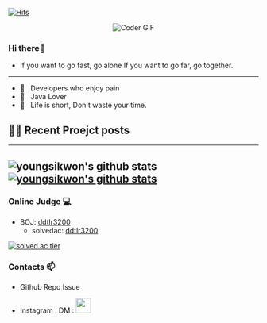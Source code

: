 [![Hits](https://hits.seeyoufarm.com/api/count/incr/badge.svg?url=https%3A%2F%2Fgithub.com%2Fgjbae1212%2Fhit-counter)](https://hits.seeyoufarm.com)                    
                  
<div align=center>
    <img src="https://media.giphy.com/media/iIqmM5tTjmpOB9mpbn/giphy.gif" alt="Coder GIF">
</div>


### Hi there👋

 - If you want to go fast, go alone If you want to go far, go together.

<!--
**youngsikwon/youngsikwon** is a ✨ _special_ ✨ repository because its `README.md` (this file) appears on your GitHub profile.

Here are some ideas to get you started:

- 🔭 I’m currently working on ...
- 🌱 I’m currently learning ...
- 👯 I’m looking to collaborate on ...
- 🤔 I’m looking for help with ...
- 💬 Ask me about ...
- 📫 How to reach me: ...
- 😄 Pronouns: ...
- ⚡ Fun fact: ...
-->


-------------

- 📱 &nbsp; Developers who enjoy pain
- 👔 &nbsp; Java Lover 
- 🚀 &nbsp; Life is short, Don't waste your time.


## ✍🏻  Recent Proejct posts

   


---
![youngsikwon's github stats](https://github-readme-stats.vercel.app/api?username=DavidJack-dev&show_icons=true)
[![youngsikwon's github stats](https://github-readme-stats.vercel.app/api/top-langs/?username=DavidJack-s&show_icons=true&hide_border=true&title_color=004386&icon_color=004386&layout=compact)](https://github.com/DavidJack-dev)
---
### Online Judge 💻

* BOJ: [ddtlr3200](https://www.acmicpc.net/user/ddtlr3200)
  * solvedac: [ddtlr3200](https://solved.ac/profile/ddtlr3200)

[![solved.ac tier](http://mazassumnida.wtf/api/generate_badge?boj=ddtlr3200)](https://solved.ac/ddtlr3200)
  
  ### Contacts 📫

* Github Repo Issue <p align='center'>
*  Instagram : DM : <a href="https://www.instagram.com/06_youngsik/"><img height="30" src="https://github.com/youngsikwon/youngsikwon/blob/master/instagram.svg?raw=true"></a>&nbsp;&nbsp;
</p><br/>

